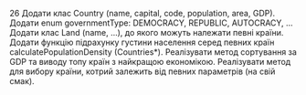 26	Додати клас Country (name, capital, code,  population, area, GDP). Додати enum governmentType: DEMOCRACY, REPUBLIC, AUTOCRACY, … Додати клас Land (name, ...), до якого можуть належати певні країни. Додати функцію підрахунку  густини населення серед певних країн сalculatePopulationDensity (Countries*). Реалізувати метод сортування  за GDP та виводу топу країн з найкращою економікою. Реалізувати метод для вибору країни, котрий залежить від певних параметрів (на свій смак).
